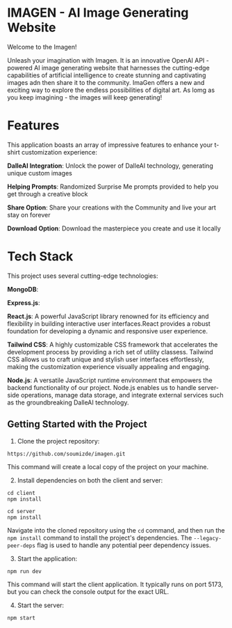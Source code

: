 # IMAGEN - AI Image Generating Website

Welcome to the Imagen! 

Unleash your imagination with Imagen. It is an innovative OpenAI API - powered AI image generating website that harnesses the cutting-edge capabilities of artificial intelligence to create stunning and captivating images adn then share it to the community. ImaGen offers a new and exciting way to explore the endless possibilities of digital art. As lomg as you keep imagining - the images will keep generating!

# Features

This application boasts an array of impressive features to enhance your t-shirt customization experience:

**DalleAI Integration**: Unlock the power of DalleAI technology, generating unique custom images

**Helping Prompts**: Randomized Surprise Me prompts provided to help you get through a creative block

**Share Option**: Share your creations with the Community and live your art stay on forever

**Download Option**: Download the masterpiece you create and use it locally

# Tech Stack

This project uses several cutting-edge technologies:

**MongoDB**: 

**Express.js**: 

**React.js**: A powerful JavaScript library renowned for its efficiency and flexibility in building interactive user interfaces.React provides a robust foundation for developing a dynamic and responsive user experience.

**Tailwind CSS**: A highly customizable CSS framework that accelerates the development process by providing a rich set of utility classess. Tailwind CSS allows us to craft unique and stylish user interfaces effortlessly, making the customization experience visually appealing and engaging.

**Node.js**: A versatile JavaScript runtime environment that empowers the backend functionality of our project. Node.js enables us to handle server-side operations, manage data storage, and integrate external services such as the groundbreaking DalleAI technology.


## Getting Started with the Project

1. Clone the project repository:

```
https://github.com/soumizde/imagen.git
```

This command will create a local copy of the project on your machine.

2. Install dependencies on both the client and server:

```
cd client
npm install

cd server
npm install
```

Navigate into the cloned repository using the `cd` command, and then run the `npm install` command to install the project's dependencies. The `--legacy-peer-deps` flag is used to handle any potential peer dependency issues.

3. Start the application:

```
npm run dev
```

This command will start the client application. It typically runs on port 5173, but you can check the console output for the exact URL.

4. Start the server:

```
npm start
```

